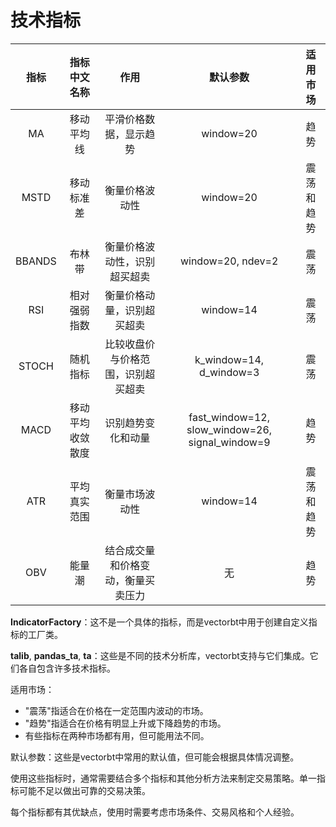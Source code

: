 # 技术指标
|  指标  |   指标中文名称   |                作用                |                    默认参数                     |  适用市场  |
| :----: | :--------------: | :--------------------------------: | :---------------------------------------------: | :--------: |
|   MA   |    移动平均线    |       平滑价格数据，显示趋势       |                    window=20                    |    趋势    |
|  MSTD  |    移动标准差    |           衡量价格波动性           |                    window=20                    | 震荡和趋势 |
| BBANDS |      布林带      |    衡量价格波动性，识别超买超卖    |                window=20, ndev=2                |    震荡    |
|  RSI   |   相对强弱指数   |     衡量价格动量，识别超买超卖     |                    window=14                    |    震荡    |
| STOCH  |     随机指标     | 比较收盘价与价格范围，识别超买超卖 |             k_window=14, d_window=3             |    震荡    |
|  MACD  | 移动平均收敛散度 |         识别趋势变化和动量         | fast_window=12, slow_window=26, signal_window=9 |    趋势    |
|  ATR   |   平均真实范围   |           衡量市场波动性           |                    window=14                    | 震荡和趋势 |
|  OBV   |      能量潮      | 结合成交量和价格变动，衡量买卖压力 |                       无                        |    趋势    |

**IndicatorFactory**：这不是一个具体的指标，而是vectorbt中用于创建自定义指标的工厂类。

**talib**, **pandas_ta**, **ta**：这些是不同的技术分析库，vectorbt支持与它们集成。它们各自包含许多技术指标。

适用市场：

- "震荡"指适合在价格在一定范围内波动的市场。
- "趋势"指适合在价格有明显上升或下降趋势的市场。
- 有些指标在两种市场都有用，但可能用法不同。

默认参数：这些是vectorbt中常用的默认值，但可能会根据具体情况调整。

使用这些指标时，通常需要结合多个指标和其他分析方法来制定交易策略。单一指标可能不足以做出可靠的交易决策。

每个指标都有其优缺点，使用时需要考虑市场条件、交易风格和个人经验。